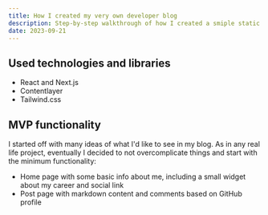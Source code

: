 ```yaml
---
title: How I created my very own developer blog
description: Step-by-step walkthrough of how I created a smiple static blog with React, Next.js, Tailwind.css and Contentlayer
date: 2023-09-21
---
```


## Used technologies and libraries

- React and Next.js
- Contentlayer
- Tailwind.css

## MVP functionality

I started off with many ideas of what I'd like to see in my blog. As in any real life project, eventually I decided to not overcomplicate things and start with the minimum functionality:

- Home page with some basic info about me, including a small widget about my career and social link
- Post page with markdown content and comments based on GitHub profile
